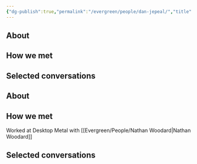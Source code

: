 ```yaml
---
{"dg-publish":true,"permalink":"/evergreen/people/dan-jepeal/","title":"CTO","tags":["c_level","people","work/proto_ventures","geo_eco"]}
---
```


## About


## How we met


## Selected conversations
## About


## How we met

Worked at Desktop Metal with [[Evergreen/People/Nathan Woodard\|Nathan Woodard]]

## Selected conversations
